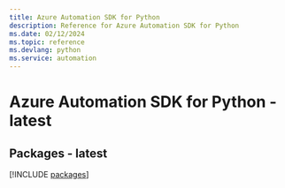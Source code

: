 ```yaml
---
title: Azure Automation SDK for Python
description: Reference for Azure Automation SDK for Python
ms.date: 02/12/2024
ms.topic: reference
ms.devlang: python
ms.service: automation
---
```

# Azure Automation SDK for Python - latest
## Packages - latest
[!INCLUDE [packages](automation-index.md)]